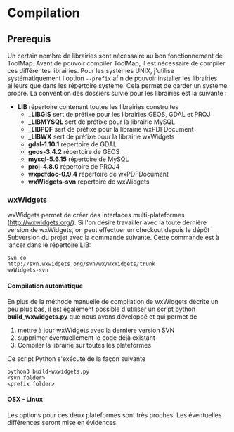 # Compilation

## Prerequis
Un certain nombre de librairies sont nécessaire au bon fonctionnement de ToolMap. Avant de pouvoir compiler ToolMap, il est nécessaire de compiler ces différentes librairies. Pour les systèmes UNIX, j'utilise systématiquement l'option `--prefix` afin de pouvoir installer les librairies ailleurs que dans les répertoire système. Cela permet de garder un système propre. La convention des dossiers suivie pour les librairies est la suivante :

 * **LIB** répertoire contenant toutes les librairies construites
     * **_LIBGIS** sert de préfixe pour les librairies GEOS, GDAL et PROJ
     * **_LIBMYSQL** sert de préfixe pour la librairie MySQL
     * **_LIBPDF** sert de préfixe pour la librairie wxPDFDocument
     * **_LIBWX** sert de préfixe pour la librairie wxWidgets
     * **gdal-1.10.1** répertoire de GDAL
     * **geos-3.4.2** répertoire de GEOS
     * **mysql-5.6.15** répertoire de MySQL
     * **proj-4.8.0** répertoire de PROJ4
     * **wxpdfdoc-0.9.4** répertoire de wxPDFDocument
     * **wxWidgets-svn** répertoire de wxWidgets 
	

### wxWidgets 
wxWidgets permet de créer des interfaces multi-plateformes (<http://wxwidgets.org/>). Si l'on désire travailler avec la toute dernière version de wxWidgets, on peut effectuer un checkout depuis le dépôt Subversion du projet avec la commande suivante. Cette commande est à lancer dans le répertoire LIB: 

    svn co 
    http://svn.wxwidgets.org/svn/wx/wxWidgets/trunk 
    wxWidgets-svn

#### Compilation automatique
En plus de la méthode manuelle de compilation de wxWidgets décrite un peu plus bas, il est également possible d'utiliser un script python **build_wxwidgets.py** que nous avons développé et qui permet de 

1. mettre à jour wxWidgets avec la dernière version SVN
2. supprimer éventuellement le code déjà existant
3. Compiler la librairie sur toutes les plateformes

Ce script Python s'exécute de la façon suivante

    python3 build-wxwidgets.py 
    <svn folder> 
    <prefix folder>
    

#### OSX - Linux
Les options pour ces deux plateformes sont très proches. Les éventuelles différences seront mise en évidences.

